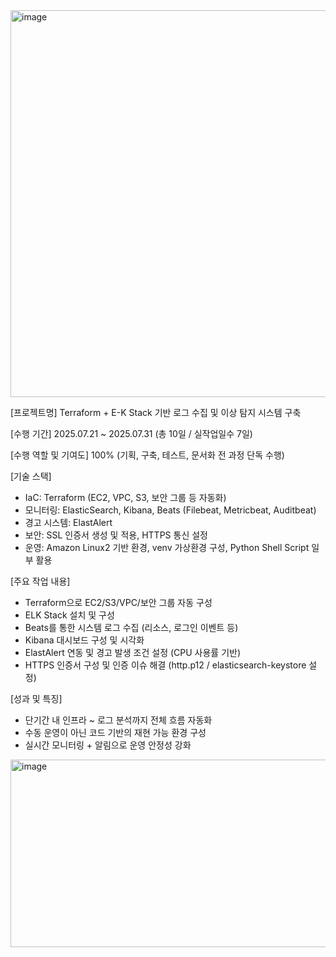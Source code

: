 <img width="1154" height="619" alt="image" src="https://github.com/user-attachments/assets/a1d4fe92-64b3-4321-8776-7b5661e55dda" />

[프로젝트명] Terraform + E-K Stack 기반 로그 수집 및 이상 탐지 시스템 구축

[수행 기간] 2025.07.21 ~ 2025.07.31 (총 10일 / 실작업일수 7일)

[수행 역할 및 기여도] 100% (기획, 구축, 테스트, 문서화 전 과정 단독 수행)

[기술 스택]
- IaC: Terraform (EC2, VPC, S3, 보안 그룹 등 자동화)
- 모니터링: ElasticSearch, Kibana, Beats (Filebeat, Metricbeat, Auditbeat)
- 경고 시스템: ElastAlert
- 보안: SSL 인증서 생성 및 적용, HTTPS 통신 설정
- 운영: Amazon Linux2 기반 환경, venv 가상환경 구성, Python Shell Script 일부 활용

[주요 작업 내용]
- Terraform으로 EC2/S3/VPC/보안 그룹 자동 구성
- ELK Stack 설치 및 구성
- Beats를 통한 시스템 로그 수집 (리소스, 로그인 이벤트 등)
- Kibana 대시보드 구성 및 시각화
- ElastAlert 연동 및 경고 발생 조건 설정 (CPU 사용률 기반)
- HTTPS 인증서 구성 및 인증 이슈 해결 (http.p12 / elasticsearch-keystore 설정)

[성과 및 특징]
- 단기간 내 인프라 ~ 로그 분석까지 전체 흐름 자동화
- 수동 운영이 아닌 코드 기반의 재현 가능 환경 구성
- 실시간 모니터링 + 알림으로 운영 안정성 강화

<img width="560" height="300" alt="image" src="https://github.com/user-attachments/assets/6c078511-f9c3-4522-a34b-7e51e1fb531e" />

